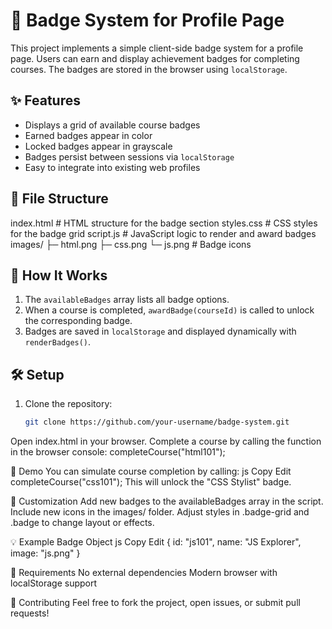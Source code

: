 # 🏅 Badge System for Profile Page
This project implements a simple client-side badge system for a profile page. Users can earn and display achievement badges for completing courses. The badges are stored in the browser using `localStorage`.

## ✨ Features
- Displays a grid of available course badges
- Earned badges appear in color
- Locked badges appear in grayscale
- Badges persist between sessions via `localStorage`
- Easy to integrate into existing web profiles

## 📂 File Structure
index.html # HTML structure for the badge section
styles.css # CSS styles for the badge grid
script.js # JavaScript logic to render and award badges
images/
├─ html.png
├─ css.png
└─ js.png # Badge icons

## 🚀 How It Works
1. The `availableBadges` array lists all badge options.
2. When a course is completed, `awardBadge(courseId)` is called to unlock the corresponding badge.
3. Badges are saved in `localStorage` and displayed dynamically with `renderBadges()`.

## 🛠 Setup
1. Clone the repository:
   ```bash
   git clone https://github.com/your-username/badge-system.git
Open index.html in your browser.
Complete a course by calling the function in the browser console:
completeCourse("html101");

🧪 Demo
You can simulate course completion by calling:
js
Copy
Edit
completeCourse("css101");
This will unlock the "CSS Stylist" badge.

🎨 Customization
Add new badges to the availableBadges array in the script.
Include new icons in the images/ folder.
Adjust styles in .badge-grid and .badge to change layout or effects.

   💡 Example Badge Object
js
Copy
Edit
{
  id: "js101",
  name: "JS Explorer",
  image: "js.png"
}

📌 Requirements
No external dependencies
Modern browser with localStorage support

🤝 Contributing
Feel free to fork the project, open issues, or submit pull requests!

